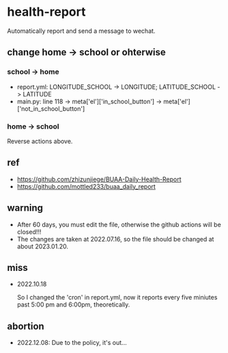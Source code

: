 # health-report
Automatically report and send a message to wechat.
## change home -> school or ohterwise
### school -> home
- report.yml: LONGITUDE_SCHOOL -> LONGITUDE; LATITUDE_SCHOOL -> LATITUDE
- main.py: line 118 -> meta['el']['in_school_button'] -> meta['el']['not_in_school_button']
### home -> school
Reverse actions above.
## ref
- https://github.com/zhizunjiege/BUAA-Daily-Health-Report
- https://github.com/mottled233/buaa_daily_report

## warning
- After 60 days, you must edit the file, otherwise the github actions will be closed!!!
- The changes are taken at 2022.07.16, so the file should be changed at about 2023.01.20.

## miss
- 2022.10.18

  So I changed the 'cron' in report.yml, now it reports every five miniutes past 5:00 pm and 6:00pm, theoretically.

## abortion
- 2022.12.08: Due to the policy, it's out...
